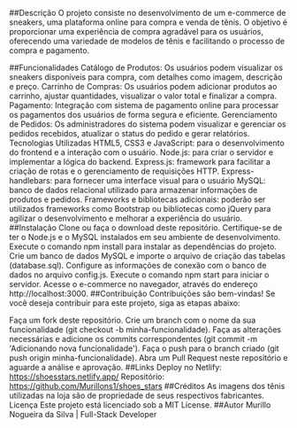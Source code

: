 ##Descrição
O projeto consiste no desenvolvimento de um e-commerce de sneakers, uma plataforma online para compra e venda de tênis. O objetivo é proporcionar uma experiência de compra agradável para os usuários, oferecendo uma variedade de modelos de tênis e facilitando o processo de compra e pagamento.

##Funcionalidades
Catálogo de Produtos: Os usuários podem visualizar os sneakers disponíveis para compra, com detalhes como imagem, descrição e preço.
Carrinho de Compras: Os usuários podem adicionar produtos ao carrinho, ajustar quantidades, visualizar o valor total e finalizar a compra.
Pagamento: Integração com sistema de pagamento online para processar os pagamentos dos usuários de forma segura e eficiente.
Gerenciamento de Pedidos: Os administradores do sistema podem visualizar e gerenciar os pedidos recebidos, atualizar o status do pedido e gerar relatórios.
Tecnologias Utilizadas
HTML5, CSS3 e JavaScript: para o desenvolvimento do frontend e a interação com o usuário.
Node.js: para criar o servidor e implementar a lógica do backend.
Express.js: framework para facilitar a criação de rotas e o gerenciamento de requisições HTTP.
Express-handlebars: para fornecer uma interface visual para o usuário
MySQL: banco de dados relacional utilizado para armazenar informações de produtos e pedidos.
Frameworks e bibliotecas adicionais: poderão ser utilizados frameworks como Bootstrap ou bibliotecas como jQuery para agilizar o desenvolvimento e melhorar a experiência do usuário.
##Instalação
Clone ou faça o download deste repositório.
Certifique-se de ter o Node.js e o MySQL instalados em seu ambiente de desenvolvimento.
Execute o comando npm install para instalar as dependências do projeto.
Crie um banco de dados MySQL e importe o arquivo de criação das tabelas (database.sql).
Configure as informações de conexão com o banco de dados no arquivo config.js.
Execute o comando npm start para iniciar o servidor.
Acesse o e-commerce no navegador, através do endereço http://localhost:3000.
##Contribuição
Contribuições são bem-vindas! Se você deseja contribuir para este projeto, siga as etapas abaixo:

Faça um fork deste repositório.
Crie um branch com o nome da sua funcionalidade (git checkout -b minha-funcionalidade).
Faça as alterações necessárias e adicione os commits correspondentes (git commit -m 'Adicionando nova funcionalidade').
Faça o push para o branch criado (git push origin minha-funcionalidade).
Abra um Pull Request neste repositório e aguarde a análise e aprovação.
##Links
Deploy no Netlify: https://shoesstars.netlify.app/
Repositório: https://github.com/Murillons1/shoes_stars
##Créditos
As imagens dos tênis utilizadas na loja são de propriedade de seus respectivos fabricantes.
Licença
Este projeto está licenciado sob a MIT License.
##Autor
Murillo Nogueira da Silva | Full-Stack Developer
